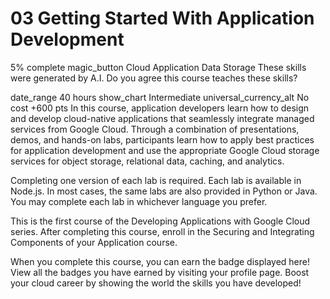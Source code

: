 # 03 Getting Started With Application Development
5% complete
magic_button
Cloud Application
Data Storage
These skills were generated by A.I. Do you agree this course teaches these skills? 
 



date_range
40 hours
show_chart
Intermediate
universal_currency_alt
No cost
+600 pts
In this course, application developers learn how to design and develop cloud-native applications that seamlessly integrate managed services from Google Cloud. Through a combination of presentations, demos, and hands-on labs, participants learn how to apply best practices for application development and use the appropriate Google Cloud storage services for object storage, relational data, caching, and analytics.

Completing one version of each lab is required. Each lab is available in Node.js. In most cases, the same labs are also provided in Python or Java. You may complete each lab in whichever language you prefer.

This is the first course of the Developing Applications with Google Cloud series. After completing this course, enroll in the Securing and Integrating Components of your Application course.

When you complete this course, you can earn the badge displayed here! View all the badges you have earned by visiting your profile page. Boost your cloud career by showing the world the skills you have developed!